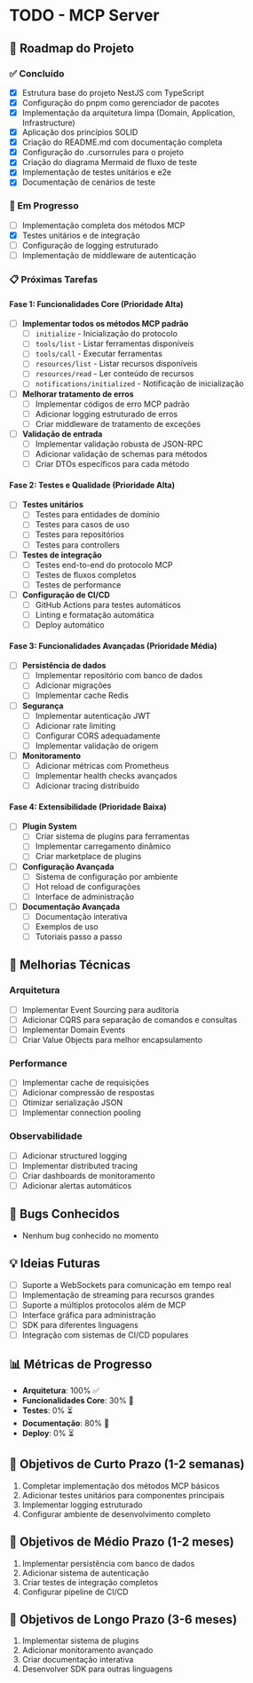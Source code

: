 # TODO - MCP Server

## 🎯 Roadmap do Projeto

### ✅ Concluído
- [x] Estrutura base do projeto NestJS com TypeScript
- [x] Configuração do pnpm como gerenciador de pacotes
- [x] Implementação da arquitetura limpa (Domain, Application, Infrastructure)
- [x] Aplicação dos princípios SOLID
- [x] Criação do README.md com documentação completa
- [x] Configuração do .cursorrules para o projeto
- [x] Criação do diagrama Mermaid de fluxo de teste
- [x] Implementação de testes unitários e e2e
- [x] Documentação de cenários de teste

### 🚧 Em Progresso
- [ ] Implementação completa dos métodos MCP
- [x] Testes unitários e de integração
- [ ] Configuração de logging estruturado
- [ ] Implementação de middleware de autenticação

### 📋 Próximas Tarefas

#### Fase 1: Funcionalidades Core (Prioridade Alta)
- [ ] **Implementar todos os métodos MCP padrão**
  - [ ] `initialize` - Inicialização do protocolo
  - [ ] `tools/list` - Listar ferramentas disponíveis
  - [ ] `tools/call` - Executar ferramentas
  - [ ] `resources/list` - Listar recursos disponíveis
  - [ ] `resources/read` - Ler conteúdo de recursos
  - [ ] `notifications/initialized` - Notificação de inicialização

- [ ] **Melhorar tratamento de erros**
  - [ ] Implementar códigos de erro MCP padrão
  - [ ] Adicionar logging estruturado de erros
  - [ ] Criar middleware de tratamento de exceções

- [ ] **Validação de entrada**
  - [ ] Implementar validação robusta de JSON-RPC
  - [ ] Adicionar validação de schemas para métodos
  - [ ] Criar DTOs específicos para cada método

#### Fase 2: Testes e Qualidade (Prioridade Alta)
- [ ] **Testes unitários**
  - [ ] Testes para entidades de domínio
  - [ ] Testes para casos de uso
  - [ ] Testes para repositórios
  - [ ] Testes para controllers

- [ ] **Testes de integração**
  - [ ] Testes end-to-end do protocolo MCP
  - [ ] Testes de fluxos completos
  - [ ] Testes de performance

- [ ] **Configuração de CI/CD**
  - [ ] GitHub Actions para testes automáticos
  - [ ] Linting e formatação automática
  - [ ] Deploy automático

#### Fase 3: Funcionalidades Avançadas (Prioridade Média)
- [ ] **Persistência de dados**
  - [ ] Implementar repositório com banco de dados
  - [ ] Adicionar migrações
  - [ ] Implementar cache Redis

- [ ] **Segurança**
  - [ ] Implementar autenticação JWT
  - [ ] Adicionar rate limiting
  - [ ] Configurar CORS adequadamente
  - [ ] Implementar validação de origem

- [ ] **Monitoramento**
  - [ ] Adicionar métricas com Prometheus
  - [ ] Implementar health checks avançados
  - [ ] Adicionar tracing distribuído

#### Fase 4: Extensibilidade (Prioridade Baixa)
- [ ] **Plugin System**
  - [ ] Criar sistema de plugins para ferramentas
  - [ ] Implementar carregamento dinâmico
  - [ ] Criar marketplace de plugins

- [ ] **Configuração Avançada**
  - [ ] Sistema de configuração por ambiente
  - [ ] Hot reload de configurações
  - [ ] Interface de administração

- [ ] **Documentação Avançada**
  - [ ] Documentação interativa
  - [ ] Exemplos de uso
  - [ ] Tutoriais passo a passo

## 🔧 Melhorias Técnicas

### Arquitetura
- [ ] Implementar Event Sourcing para auditoria
- [ ] Adicionar CQRS para separação de comandos e consultas
- [ ] Implementar Domain Events
- [ ] Criar Value Objects para melhor encapsulamento

### Performance
- [ ] Implementar cache de requisições
- [ ] Adicionar compressão de respostas
- [ ] Otimizar serialização JSON
- [ ] Implementar connection pooling

### Observabilidade
- [ ] Adicionar structured logging
- [ ] Implementar distributed tracing
- [ ] Criar dashboards de monitoramento
- [ ] Adicionar alertas automáticos

## 🐛 Bugs Conhecidos
- Nenhum bug conhecido no momento

## 💡 Ideias Futuras
- [ ] Suporte a WebSockets para comunicação em tempo real
- [ ] Implementação de streaming para recursos grandes
- [ ] Suporte a múltiplos protocolos além de MCP
- [ ] Interface gráfica para administração
- [ ] SDK para diferentes linguagens
- [ ] Integração com sistemas de CI/CD populares

## 📊 Métricas de Progresso
- **Arquitetura**: 100% ✅
- **Funcionalidades Core**: 30% 🚧
- **Testes**: 0% ⏳
- **Documentação**: 80% 🚧
- **Deploy**: 0% ⏳

## 🎯 Objetivos de Curto Prazo (1-2 semanas)
1. Completar implementação dos métodos MCP básicos
2. Adicionar testes unitários para componentes principais
3. Implementar logging estruturado
4. Configurar ambiente de desenvolvimento completo

## 🎯 Objetivos de Médio Prazo (1-2 meses)
1. Implementar persistência com banco de dados
2. Adicionar sistema de autenticação
3. Criar testes de integração completos
4. Configurar pipeline de CI/CD

## 🎯 Objetivos de Longo Prazo (3-6 meses)
1. Implementar sistema de plugins
2. Adicionar monitoramento avançado
3. Criar documentação interativa
4. Desenvolver SDK para outras linguagens
